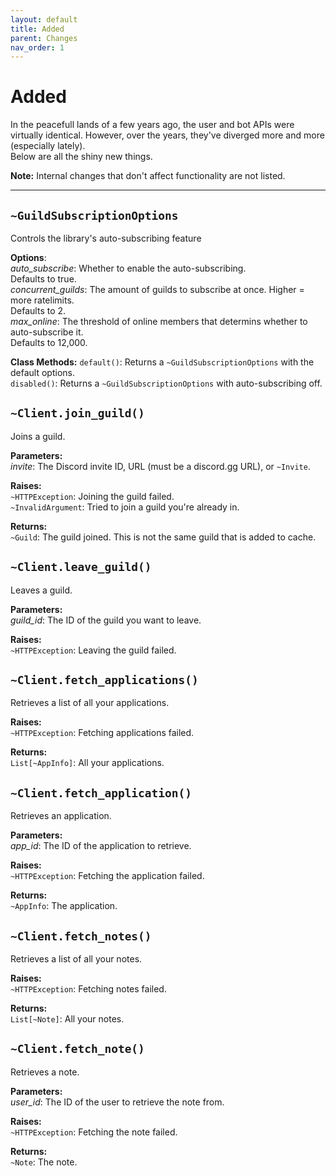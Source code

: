 ```yaml
---
layout: default
title: Added
parent: Changes
nav_order: 1
---
```


# Added
In the peacefull lands of a few years ago, the user and bot APIs were virtually identical. However, over the years, they've diverged more and more (especially lately).  
Below are all the shiny new things.

**Note:** Internal changes that don't affect functionality are not listed.

--------

## `~GuildSubscriptionOptions`
Controls the library's auto-subscribing feature

**Options**:  
*auto_subscribe*: Whether to enable the auto-subscribing.  
                     Defaults to true.  
*concurrent_guilds*: The amount of guilds to subscribe at once. Higher = more ratelimits.  
                     Defaults to 2.  
*max_online*: The threshold of online members that determins whether to auto-subscribe it.  
                     Defaults to 12,000.

**Class Methods:**
`default()`: Returns a `~GuildSubscriptionOptions` with the default options.  
`disabled()`: Returns a `~GuildSubscriptionOptions` with auto-subscribing off.

## `~Client.join_guild()`
Joins a guild.

**Parameters:**  
*invite*: The Discord invite ID, URL (must be a discord.gg URL), or `~Invite`.

**Raises:**  
`~HTTPException`: Joining the guild failed.  
`~InvalidArgument`: Tried to join a guild you're already in.

**Returns:**  
`~Guild`: The guild joined. This is not the same guild that is added to cache.

## `~Client.leave_guild()`
Leaves a guild.

**Parameters:**  
*guild_id*: The ID of the guild you want to leave.

**Raises:**  
`~HTTPException`: Leaving the guild failed.

## `~Client.fetch_applications()`
Retrieves a list of all your applications.

**Raises:**  
`~HTTPException`: Fetching applications failed.

**Returns:**  
`List[~AppInfo]`: All your applications.

## `~Client.fetch_application()`
Retrieves an application.

**Parameters:**  
*app_id*: The ID of the application to retrieve.

**Raises:**  
`~HTTPException`: Fetching the application failed.

**Returns:**  
`~AppInfo`: The application.

## `~Client.fetch_notes()`
Retrieves a list of all your notes.

**Raises:**  
`~HTTPException`: Fetching notes failed.

**Returns:**  
`List[~Note]`: All your notes.

## `~Client.fetch_note()`
Retrieves a note.

**Parameters:**  
*user_id*: The ID of the user to retrieve the note from.

**Raises:**  
`~HTTPException`: Fetching the note failed.

**Returns:**  
`~Note`: The note.
